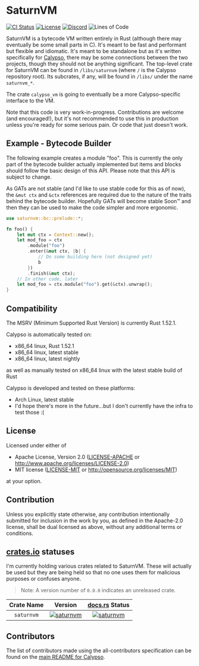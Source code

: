 # SaturnVM

[![CI Status][b3]][l3] [![License][b4]][l4] [![Discord](https://img.shields.io/discord/822290196057948171?style=flat-square&color=blue)](https://discord.gg/26X6ChQQcG) ![Lines of Code][b2]

SaturnVM is a bytecode VM written entirely in Rust (although there may eventually be some small parts in C). It's meant to be fast and performant but flexible and idiomatic. It's meant to be standalone but as it's written specifically for [Calypso](https://github.com/calypso-lang/calypso), there may be some connections between the two projects, though they should not be anything significant. The top-level crate for SaturnVM can be found in `/libs/saturnvm` (where `/` is the Calypso repository root). Its subcrates, if any, will be found in `/libs/` under the name `saturnvm_*`.

The crate `calypso_vm` is going to eventually be a more Calypso-specific interface to the VM.

Note that this code is very work-in-progress. Contributions are welcome (and encouraged!), but it's not recommended to use this in production unless you're ready for some serious pain. Or code that just doesn't work.

## Example - Bytecode Builder

The following example creates a module "foo". This is currently the only part of the bytecode builder actually implemented but items and blocks should follow the basic design of this API. Please note that this API is subject to change.

As GATs are not stable (and I'd like to use stable code for this as of now), the `&mut ctx` and `&ctx` references are required due to the nature of the traits behind the bytecode builder. Hopefully GATs will become stable Soon:tm: and then they can be used to make the code simpler and more ergonomic.

```rust
use saturnvm::bc::prelude::*;

fn foo() {
    let mut ctx = Context::new();
    let mod_foo = ctx
        .module("foo")
        .enter(&mut ctx, |b| {
            // Do some building here (not designed yet)
            b
        })
        .finish(&mut ctx);
    // In other code, later
    let mod_foo = ctx.module("foo").get(&ctx).unwrap();
}
```

## Compatibility

The MSRV (Minimum Supported Rust Version) is currently Rust 1.52.1.

Calypso is automatically tested on:
- x86_64 linux, Rust 1.52.1
- x86_64 linux, latest stable
- x86_64 linux, latest nightly

as well as manually tested on x86_64 linux with the latest stable build of Rust

Calypso is developed and tested on these platforms:
- Arch Linux, latest stable
- I'd hope there's more in the future...but I don't currently have the infra to test those :(

## License

Licensed under either of

 * Apache License, Version 2.0
   ([LICENSE-APACHE](../../LICENSE-APACHE) or http://www.apache.org/licenses/LICENSE-2.0)
 * MIT license
   ([LICENSE-MIT](../../LICENSE-MIT) or http://opensource.org/licenses/MIT)

at your option.

## Contribution

Unless you explicitly state otherwise, any contribution intentionally submitted
for inclusion in the work by you, as defined in the Apache-2.0 license, shall be
dual licensed as above, without any additional terms or conditions.

## [crates.io][crates.io] statuses

I'm currently holding various crates related to SaturnVM. These will actually be used but they are being held so that no one uses them for malicious purposes or confuses anyone.

> Note: A version number of `0.0.0` indicates an unreleased crate.

| Crate Name             | Version                                | [docs.rs][docs.rs] Status                  |
|:----------------------:|:--------------------------------------:|:------------------------------------------:|
| `saturnvm`             | [![saturnvm][ody_bc]][ody_lc]          | [![saturnvm][ody_bd]][ody_ld]              |

[ody_bc]: https://img.shields.io/crates/v/saturnvm
[ody_bd]: https://docs.rs/calypso/badge.svg
[ody_lc]: https://crates.io/crates/saturnvm
[ody_ld]: https://docs.rs/saturnvm/*

## Contributors

The list of contributors made using the all-contributors specification can be found on the [main README for Calypso](/README.md).

[b2]: https://img.shields.io/tokei/lines/github/calypso-lang/calypso?style=flat-square

[b3]: https://img.shields.io/github/workflow/status/calypso-lang/calypso/CI?style=flat-square
[l3]: https://github.com/calypso-lang/calypso/actions

[b4]: https://img.shields.io/badge/license-MIT%2FApache--2.0-blue?style=flat-square
[l4]: ./LICENSE

[crates.io]: https://crates.io/
[docs.rs]: https://docs.rs/
